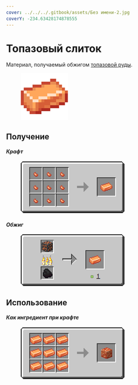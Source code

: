 ```yaml
---
cover: ../../../.gitbook/assets/Без имени-2.jpg
coverY: -234.63428174878555
---
```


# Топазовый слиток

Материал, получаемый обжигом [топазовой руды](../../rudy/topazovaya-ruda.md).

<figure><img src="../../../.gitbook/assets/orange_ore_ingot (1).png" alt=""><figcaption></figcaption></figure>

## Получение

#### _Крафт_



<figure><img src="../../../.gitbook/assets/orange_ore_ingot_result-x1.png" alt=""><figcaption></figcaption></figure>

#### _Обжиг_

<figure><img src="../../../.gitbook/assets/orange_ore_ingot_result.gif" alt=""><figcaption></figcaption></figure>

## Использование

#### _Как ингредиент при крафте_

<figure><img src="../../../.gitbook/assets/orange_ore_block_result-x1.png" alt=""><figcaption></figcaption></figure>

